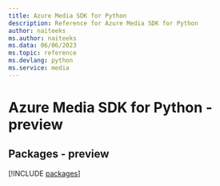 ```yaml
---
title: Azure Media SDK for Python
description: Reference for Azure Media SDK for Python
author: naiteeks
ms.author: naiteeks
ms.data: 06/06/2023
ms.topic: reference
ms.devlang: python
ms.service: media
---
```

# Azure Media SDK for Python - preview
## Packages - preview
[!INCLUDE [packages](media-index.md)]